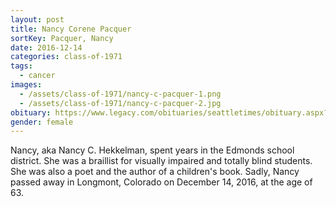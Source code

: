 ```yaml
---
layout: post
title: Nancy Corene Pacquer
sortKey: Pacquer, Nancy
date: 2016-12-14
categories: class-of-1971
tags:
  - cancer
images:
  - /assets/class-of-1971/nancy-c-pacquer-1.png
  - /assets/class-of-1971/nancy-c-pacquer-2.jpg
obituary: https://www.legacy.com/obituaries/seattletimes/obituary.aspx?pid=183718164
gender: female
---
```

Nancy, aka Nancy C. Hekkelman, spent years in the Edmonds school district. She was a braillist for visually impaired and totally blind students. She was also a poet and the author of a children's book. Sadly, Nancy passed away in Longmont, Colorado on December 14, 2016, at the age of 63.
